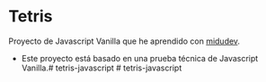 # Tetris

Proyecto de Javascript Vanilla que he aprendido con <a href="">midudev</a>.

- Este proyecto está basado en una prueba técnica de Javascript Vanilla.#   t e t r i s - j a v a s c r i p t  
 #   t e t r i s - j a v a s c r i p t  
 